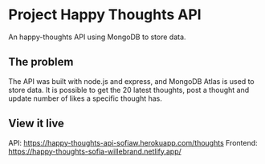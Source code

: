 # Project Happy Thoughts API

An happy-thoughts API using MongoDB to store data.

## The problem

The API was built with node.js and express, and MongoDB Atlas is used to store data. It is possible to get the 20 latest thoughts, post a thought and update number of likes a specific thought has.

## View it live

API: https://happy-thoughts-api-sofiaw.herokuapp.com/thoughts
Frontend: https://happy-thoughts-sofia-willebrand.netlify.app/
